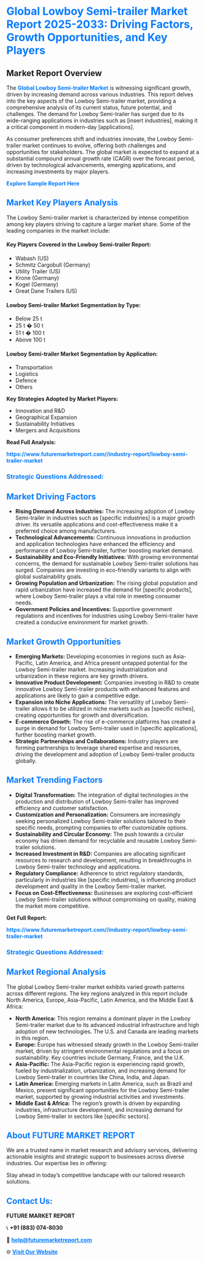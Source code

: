 <h1 style="color: #007BFF;">Global Lowboy Semi-trailer Market Report 2025-2033: Driving Factors, Growth Opportunities, and Key Players</h1>

<section id="overview">
<h2>Market Report Overview</h2>
<p>The <a href="https://www.futuremarketreport.com//industry-report/lowboy-semi-trailer-market" style="color: #007BFF; text-decoration: none;"><strong>Global Lowboy Semi-trailer Market</strong></a> is witnessing significant growth, driven by increasing demand across various industries. This report delves into the key aspects of the Lowboy Semi-trailer market, providing a comprehensive analysis of its current status, future potential, and challenges. The demand for Lowboy Semi-trailer has surged due to its wide-ranging applications in industries such as [insert industries], making it a critical component in modern-day [applications].</p>
<p>As consumer preferences shift and industries innovate, the Lowboy Semi-trailer market continues to evolve, offering both challenges and opportunities for stakeholders. The global market is expected to expand at a substantial compound annual growth rate (CAGR) over the forecast period, driven by technological advancements, emerging applications, and increasing investments by major players.</p>
</section>

<section id="overview">
<p><a href="https://www.futuremarketreport.com//request-sample/reportId=86228" style="color: #007BFF; text-decoration: none;"><strong>Explore Sample Report Here</strong></a></p>
</section>

<section id="key-players">
<h2 style="color: #007BFF;">Market Key Players Analysis</h2>
<p>The Lowboy Semi-trailer market is characterized by intense competition among key players striving to capture a larger market share. Some of the leading companies in the market include:</p>
<h4>Key Players Covered in the Lowboy Semi-trailer Report:</h4>
<ul><li>Wabash (US)</li><li>Schmitz Cargobull (Germany)</li><li>Utility Trailer (US)</li><li>Krone (Germany)</li><li>Kogel (Germany)</li><li>Great Dane Trailers (US)</li></ul>
<h4>Lowboy Semi-trailer Market Segmentation by Type:</h4>
<ul><li>Below 25 t</li><li>25 t � 50 t</li><li>51 t � 100 t</li><li>Above 100 t</li></ul>

<h4>Lowboy Semi-trailer Market Segmentation by Application:</h4>
<ul><li>Transportation</li><li>Logistics</li><li>Defence</li><li>Others</li></ul>
<p><strong>Key Strategies Adopted by Market Players:</strong></p>
<ul>
<li>Innovation and R&D</li>
<li>Geographical Expansion</li>
<li>Sustainability Initiatives</li>
<li>Mergers and Acquisitions</li>
</ul>
</section>

<section>
<p><strong>Read Full Analysis: </strong></p><a href="https://www.futuremarketreport.com//industry-report/lowboy-semi-trailer-market" style="color: #007BFF; text-decoration: none;"><strong>https://www.futuremarketreport.com//industry-report/lowboy-semi-trailer-market</strong></a>
<h3 style="color: #007BFF;">Strategic Questions Addressed:</h3>
</section>

<section id="driving-factors">
<h2 style="color: #007BFF;">Market Driving Factors</h2>
<ul>
<li><strong>Rising Demand Across Industries:</strong> The increasing adoption of Lowboy Semi-trailer in industries such as [specific industries] is a major growth driver. Its versatile applications and cost-effectiveness make it a preferred choice among manufacturers.</li>
<li><strong>Technological Advancements:</strong> Continuous innovations in production and application technologies have enhanced the efficiency and performance of Lowboy Semi-trailer, further boosting market demand.</li>
<li><strong>Sustainability and Eco-Friendly Initiatives:</strong> With growing environmental concerns, the demand for sustainable Lowboy Semi-trailer solutions has surged. Companies are investing in eco-friendly variants to align with global sustainability goals.</li>
<li><strong>Growing Population and Urbanization:</strong> The rising global population and rapid urbanization have increased the demand for [specific products], where Lowboy Semi-trailer plays a vital role in meeting consumer needs.</li>
<li><strong>Government Policies and Incentives:</strong> Supportive government regulations and incentives for industries using Lowboy Semi-trailer have created a conducive environment for market growth.</li>
</ul>
</section>

<section id="growth-opportunities">
<h2 style="color: #007BFF;">Market Growth Opportunities</h2>
<ul>
<li><strong>Emerging Markets:</strong> Developing economies in regions such as Asia-Pacific, Latin America, and Africa present untapped potential for the Lowboy Semi-trailer market. Increasing industrialization and urbanization in these regions are key growth drivers.</li>
<li><strong>Innovative Product Development:</strong> Companies investing in R&D to create innovative Lowboy Semi-trailer products with enhanced features and applications are likely to gain a competitive edge.</li>
<li><strong>Expansion into Niche Applications:</strong> The versatility of Lowboy Semi-trailer allows it to be utilized in niche markets such as [specific niches], creating opportunities for growth and diversification.</li>
<li><strong>E-commerce Growth:</strong> The rise of e-commerce platforms has created a surge in demand for Lowboy Semi-trailer used in [specific applications], further boosting market growth.</li>
<li><strong>Strategic Partnerships and Collaborations:</strong> Industry players are forming partnerships to leverage shared expertise and resources, driving the development and adoption of Lowboy Semi-trailer products globally.</li>
</ul>
</section>

<section id="trending-factors">
<h2 style="color: #007BFF;">Market Trending Factors</h2>
<ul>
<li><strong>Digital Transformation:</strong> The integration of digital technologies in the production and distribution of Lowboy Semi-trailer has improved efficiency and customer satisfaction.</li>
<li><strong>Customization and Personalization:</strong> Consumers are increasingly seeking personalized Lowboy Semi-trailer solutions tailored to their specific needs, prompting companies to offer customizable options.</li>
<li><strong>Sustainability and Circular Economy:</strong> The push towards a circular economy has driven demand for recyclable and reusable Lowboy Semi-trailer solutions.</li>
<li><strong>Increased Investment in R&D:</strong> Companies are allocating significant resources to research and development, resulting in breakthroughs in Lowboy Semi-trailer technology and applications.</li>
<li><strong>Regulatory Compliance:</strong> Adherence to strict regulatory standards, particularly in industries like [specific industries], is influencing product development and quality in the Lowboy Semi-trailer market.</li>
<li><strong>Focus on Cost-Effectiveness:</strong> Businesses are exploring cost-efficient Lowboy Semi-trailer solutions without compromising on quality, making the market more competitive.</li>
</ul>
</section>

<section>
<p><strong>Get Full Report: </strong></p><a href="https://www.futuremarketreport.com//industry-report/lowboy-semi-trailer-market" style="color: #007BFF; text-decoration: none;"><strong>https://www.futuremarketreport.com//industry-report/lowboy-semi-trailer-market</strong></a>
<h3 style="color: #007BFF;">Strategic Questions Addressed:</h3>
</section>


<section id="regional-analysis">
<h2 style="color: #007BFF;">Market Regional Analysis</h2>
<p>The global Lowboy Semi-trailer market exhibits varied growth patterns across different regions. The key regions analyzed in this report include North America, Europe, Asia-Pacific, Latin America, and the Middle East & Africa:</p>
<ul>
<li><strong>North America:</strong> This region remains a dominant player in the Lowboy Semi-trailer market due to its advanced industrial infrastructure and high adoption of new technologies. The U.S. and Canada are leading markets in this region.</li>
<li><strong>Europe:</strong> Europe has witnessed steady growth in the Lowboy Semi-trailer market, driven by stringent environmental regulations and a focus on sustainability. Key countries include Germany, France, and the U.K.</li>
<li><strong>Asia-Pacific:</strong> The Asia-Pacific region is experiencing rapid growth, fueled by industrialization, urbanization, and increasing demand for Lowboy Semi-trailer in countries like China, India, and Japan.</li>
<li><strong>Latin America:</strong> Emerging markets in Latin America, such as Brazil and Mexico, present significant opportunities for the Lowboy Semi-trailer market, supported by growing industrial activities and investments.</li>
<li><strong>Middle East & Africa:</strong> The region’s growth is driven by expanding industries, infrastructure development, and increasing demand for Lowboy Semi-trailer in sectors like [specific sectors].</li>
</ul>
</section>

<footer>
<h2 style="color: #007BFF;">About FUTURE MARKET REPORT</h2>
<p>We are a trusted name in market research and advisory services, delivering actionable insights and strategic support to businesses across diverse industries. Our expertise lies in offering:</p>

<p>Stay ahead in today’s competitive landscape with our tailored research solutions.</p>

<h2 style="color: #007BFF;">Contact Us:</h2>
<p><strong>FUTURE MARKET REPORT</strong></p>
<p>📞 <strong>+91 (883) 074-8030</strong></p>
<p>📧 <strong><a href="mailto:help@futuremarketreport.com" style="color: #007BFF;">help@futuremarketreport.com</a></strong></p>
<p>🌐 <strong><a href="https://www.futuremarketreport.com/" style="color: #007BFF;">Visit Our Website</a></strong></p>
</footer>